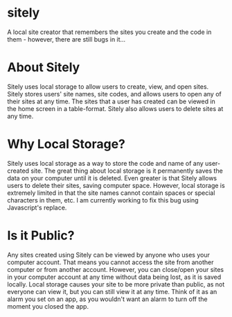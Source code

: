 # sitely
A local site creator that remembers the sites you create and the code in them - however, there are still bugs in it...

# About Sitely
Sitely uses local storage to allow users to create, view, and open sites. Sitely stores users' site names, site codes, and allows users
to open any of their sites at any time. The sites that a user has created can be viewed in the home screen in a table-format. Sitely also
allows users to delete sites at any time.

# Why Local Storage?
Sitely uses local storage as a way to store the code and name of any user-created site. The great thing about local storage is it
permanently saves the data on your computer until it is deleted. Even greater is that Sitely allows users to delete their sites,
saving computer space. However, local storage is extremely limited in that the site names cannot contain spaces or special characters
in them, etc. I am currently working to fix this bug using Javascript's replace.

# Is it Public?
Any sites created using Sitely can be viewed by anyone who uses your computer account. That means you cannot access the site from
another computer or from another account. However, you can close/open your sites in your computer account at any time without data
being lost, as it is saved locally. Local storage causes your site to be more private than public, as not everyone can view it, but you
can still view it at any time. Think of it as an alarm you set on an app, as you wouldn't want an alarm to turn off the moment you
closed the app.

